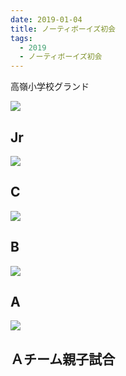```yaml
---
date: 2019-01-04
title: ノーティボーイズ初会
tags:
  - 2019
  - ノーティボーイズ初会
---
```


高嶺小学校グランド

![](/images/2019-01-04--main.jpg)

## Jr

![](/images/2019-01-04--j-team.jpg)

## C

![](/images/2019-01-04--c-team.jpg)

## B

![](/images/2019-01-04--b-team.jpg)

## A

![](/images/2019-01-04--a-team.jpg)

## Ａチーム親子試合
